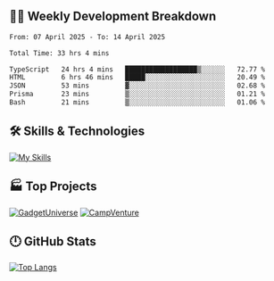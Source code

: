 

## 🧑‍💻 Weekly Development Breakdown

<!--START_SECTION:waka-->

```txt
From: 07 April 2025 - To: 14 April 2025

Total Time: 33 hrs 4 mins

TypeScript   24 hrs 4 mins   ██████████████████▒░░░░░░   72.77 %
HTML         6 hrs 46 mins   █████░░░░░░░░░░░░░░░░░░░░   20.49 %
JSON         53 mins         ▓░░░░░░░░░░░░░░░░░░░░░░░░   02.68 %
Prisma       23 mins         ▒░░░░░░░░░░░░░░░░░░░░░░░░   01.21 %
Bash         21 mins         ▒░░░░░░░░░░░░░░░░░░░░░░░░   01.06 %
```

<!--END_SECTION:waka-->

## 🛠️ Skills & Technologies

[![My Skills](https://skillicons.dev/icons?i=angular,react,docker,mongodb,nodejs,express,github,bootstrap&perline=8)](https://skillicons.dev)

## 🏭 Top Projects

[![GadgetUniverse](https://github-readme-stats.vercel.app/api/pin/?username=aimxnaim&repo=GadgetUniverse&theme=dark)](https://github.com/aimxnaim/GadgetUniverse)
[![CampVenture](https://github-readme-stats.vercel.app/api/pin/?username=aimxnaim&repo=CampVenture&theme=dark)](https://github.com/aimxnaim/CampVenture)

## 🕛 GitHub Stats
 
[![Top Langs](https://github-readme-stats.vercel.app/api/top-langs/?username=aimxnaim&layout=compact&theme=dark)](https://github.com/anuraghazra/github-readme-stats)



